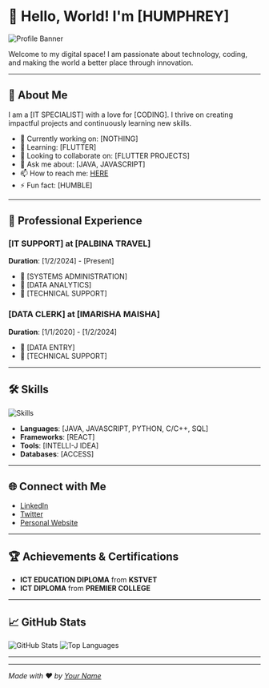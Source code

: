 # 👋 Hello, World! I'm [HUMPHREY]

![Profile Banner]([https://link-to-your-banner.com/banner.png](https://unsplash.com/photos/person-holding-clear-glass-glass-xU5Mqq0Chck))

Welcome to my digital space! I am passionate about technology, coding, and making the world a better place through innovation.

---

## 🌟 About Me

I am a [IT SPECIALIST] with a love for [CODING]. I thrive on creating impactful projects and continuously learning new skills. 

- 🔭 Currently working on: [NOTHING]
- 🌱 Learning: [FLUTTER]
- 👯 Looking to collaborate on: [FLUTTER PROJECTS]
- 💬 Ask me about: [JAVA, JAVASCRIPT]
- 📫 How to reach me: [HERE](mailto:humblesys09@gmail.com)
- ⚡ Fun fact: [HUMBLE]

---

## 💼 Professional Experience

### [IT SUPPORT] at [PALBINA TRAVEL]
**Duration**: [1/2/2024] - [Present]

- 📌 [SYSTEMS ADMINISTRATION]
- 📌 [DATA ANALYTICS]
- 📌 [TECHNICAL SUPPORT]

### [DATA CLERK] at [IMARISHA MAISHA]
**Duration**: [1/1/2020] - [1/2/2024]

- 📌 [DATA ENTRY]
- 📌 [TECHNICAL SUPPORT]

---

## 🛠️ Skills

![Skills]([https://link-to-your-skills-image.com/skills.png](https://unsplash.com/photos/macbook-pro-on-black-wooden-table-PNbDkQ2DDgM))

- **Languages**: [JAVA, JAVASCRIPT, PYTHON, C/C++, SQL]
- **Frameworks**: [REACT]
- **Tools**: [INTELLI-J IDEA]
- **Databases**: [ACCESS]

---

## 🌐 Connect with Me

- [LinkedIn]([https://www.linkedin.com/in/yourusername](https://www.linkedin.com/in/humphrey-ngugi-132a601b9/))
- [Twitter](https://twitter.com/yourusername)
- [Personal Website](https://yourwebsite.com)

---

## 🏆 Achievements & Certifications

- **ICT EDUCATION DIPLOMA** from **KSTVET**
- **ICT DIPLOMA** from **PREMIER COLLEGE**

---

## 📈 GitHub Stats

![GitHub Stats](https://github-readme-stats.vercel.app/api?username=humphrey1000&show_icons=true&theme=radical)
![Top Languages](https://github-readme-stats.vercel.app/api/top-langs/?username=humphrey1000&layout=compact&theme=radical)

---

<!-- ## 🔗 My Projects

### [Project Name 1]
**Description**: [Brief description of the project]
- [GitHub Repo](https://github.com/yourusername/projectname)
- [Live Demo](https://projectdemo.com)

### [Project Name 2]
**Description**: [Brief description of the project]
- [GitHub Repo](https://github.com/yourusername/projectname)
- [Live Demo](https://projectdemo.com) -->

---

*Made with ❤️ by [Your Name](https://github.com/yourusername)*



<!---
humphrey1000/humphrey1000 is a ✨ special ✨ repository because its `README.md` (this file) appears on your GitHub profile.
You can click the Preview link to take a look at your changes.
--->
